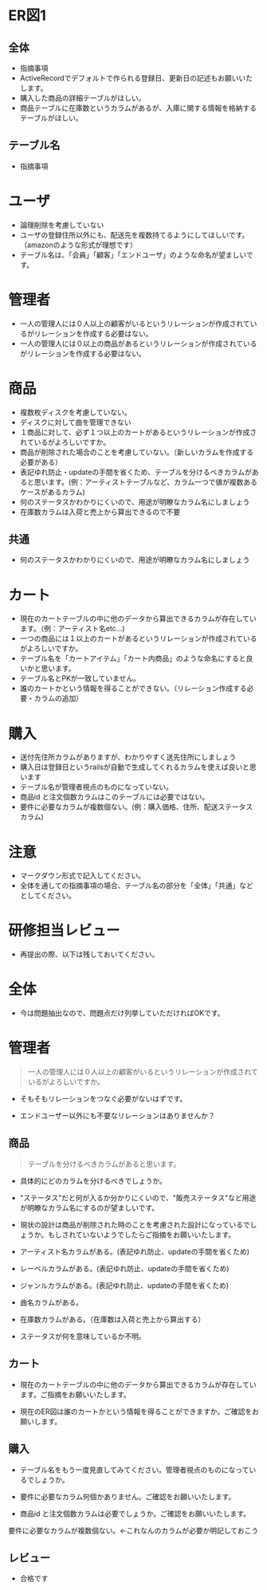 
# ER図1
## 全体
- 指摘事項
- ActiveRecordでデフォルトで作られる登録日、更新日の記述もお願いいたします。
- 購入した商品の詳細テーブルがほしい。
- 商品テーブルに在庫数というカラムがあるが、入庫に関する情報を格納するテーブルがほしい。
## テーブル名
- 指摘事項
# ユーザ
- 論理削除を考慮していない
-  ユーザの登録住所以外にも、配送先を複数持てるようにしてほしいです。
	（amazonのような形式が理想です）
- テーブル名は、「会員」「顧客」「エンドユーザ」のような命名が望ましいです。

# 管理者
- 一人の管理人には０人以上の顧客がいるというリレーションが作成されているがリレーションを作成する必要はない。
- 一人の管理人には０以上の商品があるというリレーションが作成されているがリレーションを作成する必要はない。
# 商品
- 複数枚ディスクを考慮していない。
- ディスクに対して曲を管理できない
- １商品に対して、必ず１つ以上のカートがあるというリレーションが作成されているがよろしいですか。
- 商品が削除された場合のことを考慮していない。（新しいカラムを作成する必要がある）
- 表記ゆれ防止・updateの手間を省くため、テーブルを分けるべきカラムがあると思います。(例：アーティストテーブルなど、カラム一つで値が複数あるケースがあるカラム)
- 何のステータスかわかりにくいので、用途が明瞭なカラム名にしましょう
- 在庫数カラムは入荷と売上から算出できるので不要
## 共通
- 何のステータスかわかりにくいので、用途が明瞭なカラム名にしましょう

# カート
- 現在のカートテーブルの中に他のデータから算出できるカラムが存在しています。（例：アーティスト名etc...)
- 一つの商品には１以上のカートがあるというリレーションが作成されているがよろしいですか。
- テーブル名を「カートアイテム」「カート内商品」のような命名にすると良いかと思います。
- テーブル名とPKが一致していません。
- 誰のカートかという情報を得ることができない。（リレーション作成する必要・カラムの追加）


# 購入
- 送付先住所カラムがありますが、わかりやすく送先住所にしましょう
- 購入日は登録日というrailsが自動で生成してくれるカラムを使えば良いと思います
- テーブル名が管理者視点のものになっていない。
- 商品id と注文個数カラムはこのテーブルには必要ではない。
- 要件に必要なカラムが複数個ない。(例：購入価格、住所、配送ステータスカラム)

# 注意
* マークダウン形式で記入してください。
* 全体を通しての指摘事項の場合、テーブル名の部分を「全体」「共通」などとしてください。




# 研修担当レビュー
- 再提出の際、以下は残しておいてください。

# 全体
- 今は問題抽出なので、問題点だけ列挙していただければOKです。

# 管理者
> 一人の管理人には０人以上の顧客がいるというリレーションが作成されているがよろしいですか。
- そもそもリレーションをつなぐ必要がないはずです。

- エンドユーザー以外にも不要なリレーションはありませんか？

  
## 商品
> テーブルを分けるべきカラムがあると思います。
- 具体的にどのカラムを分けるべきでしょうか。

- "ステータス"だと何が入るか分かりにくいので、"販売ステータス"など用途が明瞭なカラム名にするのが望ましいです。

- 現状の設計は商品が削除された時のことを考慮された設計になっているでしょうか。もしされていないようでしたらご指摘をお願いいたします。
- アーティスト名カラムがある。(表記ゆれ防止、updateの手間を省くため)
- レーベルカラムがある。(表記ゆれ防止、updateの手間を省くため)
- ジャンルカラムがある。(表記ゆれ防止、updateの手間を省くため)
- 曲名カラムがある。
- 在庫数カラムがある。（在庫数は入荷と売上から算出する）
- ステータスが何を意味しているか不明。



## カート
- 現在のカートテーブルの中に他のデータから算出できるカラムが存在しています。ご指摘をお願いいたします。

- 現在のER図は誰のカートかという情報を得ることができますか。ご確認をお願いします。

## 購入
- テーブル名をもう一度見直してみてください。管理者視点のものになっているでしょうか。

- 要件に必要なカラム何個かありません。ご確認をお願いいたします。

- 商品id と注文個数カラムは必要でしょうか。ご確認をお願いいたします。


要件に必要なカラムが複数個ない。←これなんのカラムが必要か明記しておこう

## レビュー
- 合格です
